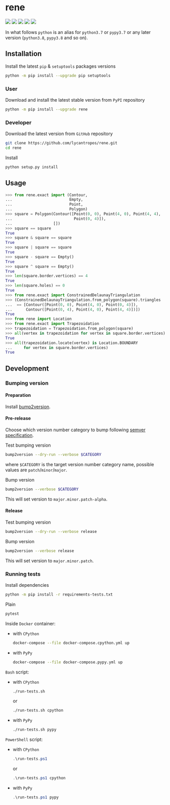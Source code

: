 rene
====

[![](https://github.com/lycantropos/rene/actions/workflows/ci.yml/badge.svg?branch=master)](https://github.com/lycantropos/rene/actions/workflows/ci.yml "Github Actions")
[![](https://codecov.io/gh/lycantropos/rene/branch/master/graph/badge.svg)](https://codecov.io/gh/lycantropos/rene "Codecov")
[![](https://img.shields.io/github/license/lycantropos/rene.svg)](https://github.com/lycantropos/rene/blob/master/LICENSE "License")
[![](https://badge.fury.io/py/rene.svg)](https://badge.fury.io/py/rene "PyPI")
[![](https://img.shields.io/crates/v/rene.svg)](https://crates.io/crates/rene "crates.io")

In what follows `python` is an alias for `python3.7` or `pypy3.7`
or any later version (`python3.8`, `pypy3.8` and so on).

Installation
------------

Install the latest `pip` & `setuptools` packages versions
```bash
python -m pip install --upgrade pip setuptools
```

### User

Download and install the latest stable version from `PyPI` repository
```bash
python -m pip install --upgrade rene
```

### Developer

Download the latest version from `GitHub` repository
```bash
git clone https://github.com/lycantropos/rene.git
cd rene
```

Install
```bash
python setup.py install
```

Usage
-----

```python
>>> from rene.exact import (Contour,
...                         Empty,
...                         Point,
...                         Polygon)
>>> square = Polygon(Contour([Point(0, 0), Point(4, 0), Point(4, 4),
...                           Point(0, 4)]),
...                  [])
>>> square == square
True
>>> square & square == square
True
>>> square | square == square
True
>>> square - square == Empty()
True
>>> square ^ square == Empty()
True
>>> len(square.border.vertices) == 4
True
>>> len(square.holes) == 0
True
>>> from rene.exact import ConstrainedDelaunayTriangulation
>>> (ConstrainedDelaunayTriangulation.from_polygon(square).triangles
...  == [Contour([Point(0, 0), Point(4, 0), Point(0, 4)]),
...      Contour([Point(0, 4), Point(4, 0), Point(4, 4)])])
True
>>> from rene import Location
>>> from rene.exact import Trapezoidation
>>> trapezoidation = Trapezoidation.from_polygon(square)
>>> all(vertex in trapezoidation for vertex in square.border.vertices)
True
>>> all(trapezoidation.locate(vertex) is Location.BOUNDARY
...     for vertex in square.border.vertices)
True

```

Development
-----------

### Bumping version

#### Preparation

Install
[bump2version](https://github.com/c4urself/bump2version#installation).

#### Pre-release

Choose which version number category to bump following [semver
specification](http://semver.org/).

Test bumping version
```bash
bump2version --dry-run --verbose $CATEGORY
```

where `$CATEGORY` is the target version number category name, possible
values are `patch`/`minor`/`major`.

Bump version
```bash
bump2version --verbose $CATEGORY
```

This will set version to `major.minor.patch-alpha`. 

#### Release

Test bumping version
```bash
bump2version --dry-run --verbose release
```

Bump version
```bash
bump2version --verbose release
```

This will set version to `major.minor.patch`.

### Running tests

Install dependencies
```bash
python -m pip install -r requirements-tests.txt
```

Plain
```bash
pytest
```

Inside `Docker` container:
- with `CPython`
  ```bash
  docker-compose --file docker-compose.cpython.yml up
  ```
- with `PyPy`
  ```bash
  docker-compose --file docker-compose.pypy.yml up
  ```

`Bash` script:
- with `CPython`
  ```bash
  ./run-tests.sh
  ```
  or
  ```bash
  ./run-tests.sh cpython
  ```

- with `PyPy`
  ```bash
  ./run-tests.sh pypy
  ```

`PowerShell` script:
- with `CPython`
  ```powershell
  .\run-tests.ps1
  ```
  or
  ```powershell
  .\run-tests.ps1 cpython
  ```
- with `PyPy`
  ```powershell
  .\run-tests.ps1 pypy
  ```
